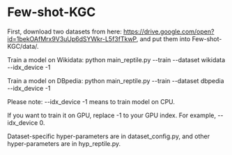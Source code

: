 # Few-shot-KGC

First, download two datasets from here: https://drive.google.com/open?id=1bekOAfMrx9V3uUp6dSYWkr-L5f3fTkwP, and put them into Few-shot-KGC/data/.

Train a model on Wikidata: python main_reptile.py --train --dataset wikidata --idx_device -1

Train a model on DBpedia: python main_reptile.py --train --dataset dbpedia --idx_device -1

Please note: --idx_device -1 means to train model on CPU.

If you want to train it on GPU, replace -1 to your GPU index. For example, --idx_device 0.

Dataset-specific hyper-parameters are in dataset_config.py, and other hyper-parameters are in hyp_reptile.py.


